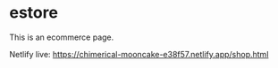 # estore
This is an ecommerce page.

Netlify live: https://chimerical-mooncake-e38f57.netlify.app/shop.html
